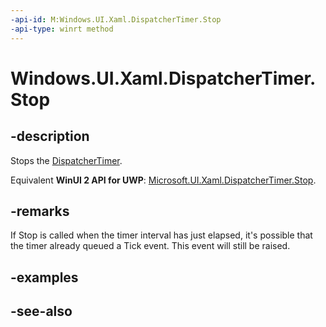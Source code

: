 ```yaml
---
-api-id: M:Windows.UI.Xaml.DispatcherTimer.Stop
-api-type: winrt method
---
```


<!-- Method syntax
public void Stop()
-->

# Windows.UI.Xaml.DispatcherTimer.Stop

## -description
Stops the [DispatcherTimer](dispatchertimer.md).

Equivalent **WinUI 2 API for UWP**: [Microsoft.UI.Xaml.DispatcherTimer.Stop](/windows/winui/api/microsoft.ui.xaml.dispatchertimer.stop).

## -remarks
If Stop is called when the timer interval has just elapsed, it's possible that the timer already queued a Tick event. This event will still be raised.

## -examples

## -see-also
